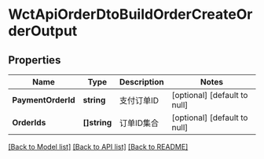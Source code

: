 # WctApiOrderDtoBuildOrderCreateOrderOutput

## Properties
Name | Type | Description | Notes
------------ | ------------- | ------------- | -------------
**PaymentOrderId** | **string** | 支付订单ID | [optional] [default to null]
**OrderIds** | **[]string** | 订单ID集合 | [optional] [default to null]

[[Back to Model list]](../README.md#documentation-for-models) [[Back to API list]](../README.md#documentation-for-api-endpoints) [[Back to README]](../README.md)

